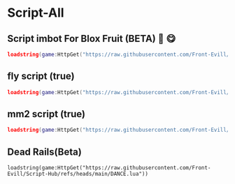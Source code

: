 # Script-All

## Script imbot For Blox Fruit (BETA) 🍓 😋 

```lua
loadstring(game:HttpGet("https://raw.githubusercontent.com/Front-Evill/Script-Hub/refs/heads/main/aimpot_Blox.lua"))()
```

## fly script (true)

```lua
loadstring(game:HttpGet("https://raw.githubusercontent.com/Front-Evill/Script-Hub/refs/heads/main/Fly.lua.txt"))()
```

## mm2 script (true) 

```lua
loadstring(game:HttpGet("https://raw.githubusercontent.com/Front-Evill/Script-Hub/refs/heads/main/F-150.lua"))()
```

## Dead Rails(Beta) 

```luau
loadstring(game:HttpGet("https://raw.githubusercontent.com/Front-Evill/Script-Hub/refs/heads/main/DANCE.lua"))
```

